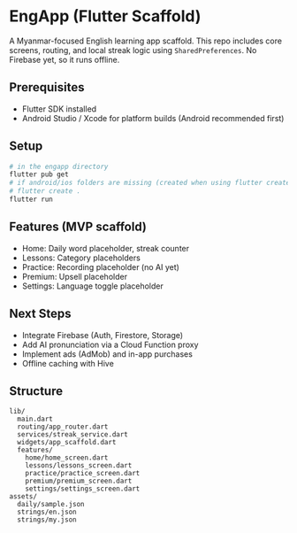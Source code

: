 # EngApp (Flutter Scaffold)

A Myanmar-focused English learning app scaffold. This repo includes core screens, routing, and local streak logic using `SharedPreferences`. No Firebase yet, so it runs offline.

## Prerequisites
- Flutter SDK installed
- Android Studio / Xcode for platform builds (Android recommended first)

## Setup
```bash
# in the engapp directory
flutter pub get
# if android/ios folders are missing (created when using flutter create), run:
# flutter create .
flutter run
```

## Features (MVP scaffold)
- Home: Daily word placeholder, streak counter
- Lessons: Category placeholders
- Practice: Recording placeholder (no AI yet)
- Premium: Upsell placeholder
- Settings: Language toggle placeholder

## Next Steps
- Integrate Firebase (Auth, Firestore, Storage)
- Add AI pronunciation via a Cloud Function proxy
- Implement ads (AdMob) and in-app purchases
- Offline caching with Hive

## Structure
```
lib/
  main.dart
  routing/app_router.dart
  services/streak_service.dart
  widgets/app_scaffold.dart
  features/
    home/home_screen.dart
    lessons/lessons_screen.dart
    practice/practice_screen.dart
    premium/premium_screen.dart
    settings/settings_screen.dart
assets/
  daily/sample.json
  strings/en.json
  strings/my.json
```
